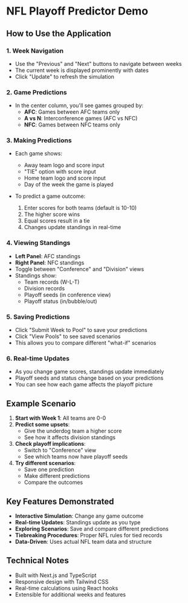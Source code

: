 # NFL Playoff Predictor Demo

## How to Use the Application

### 1. Week Navigation
- Use the "Previous" and "Next" buttons to navigate between weeks
- The current week is displayed prominently with dates
- Click "Update" to refresh the simulation

### 2. Game Predictions
- In the center column, you'll see games grouped by:
  - **AFC**: Games between AFC teams only
  - **A vs N**: Interconference games (AFC vs NFC)
  - **NFC**: Games between NFC teams only

### 3. Making Predictions
- Each game shows:
  - Away team logo and score input
  - "TIE" option with score input
  - Home team logo and score input
  - Day of the week the game is played

- To predict a game outcome:
  1. Enter scores for both teams (default is 10-10)
  2. The higher score wins
  3. Equal scores result in a tie
  4. Changes update standings in real-time

### 4. Viewing Standings
- **Left Panel**: AFC standings
- **Right Panel**: NFC standings
- Toggle between "Conference" and "Division" views
- Standings show:
  - Team records (W-L-T)
  - Division records
  - Playoff seeds (in conference view)
  - Playoff status (in/bubble/out)

### 5. Saving Predictions
- Click "Submit Week to Pool" to save your predictions
- Click "View Pools" to see saved scenarios
- This allows you to compare different "what-if" scenarios

### 6. Real-time Updates
- As you change game scores, standings update immediately
- Playoff seeds and status change based on your predictions
- You can see how each game affects the playoff picture

## Example Scenario

1. **Start with Week 1**: All teams are 0-0
2. **Predict some upsets**: 
   - Give the underdog team a higher score
   - See how it affects division standings
3. **Check playoff implications**:
   - Switch to "Conference" view
   - See which teams now have playoff seeds
4. **Try different scenarios**:
   - Save one prediction
   - Make different predictions
   - Compare the outcomes

## Key Features Demonstrated

- **Interactive Simulation**: Change any game outcome
- **Real-time Updates**: Standings update as you type
- **Exploring Scenarios**: Save and compare different predictions
- **Tiebreaking Procedures**: Proper NFL rules for tied records
- **Data-Driven**: Uses actual NFL team data and structure

## Technical Notes

- Built with Next.js and TypeScript
- Responsive design with Tailwind CSS
- Real-time calculations using React hooks
- Extensible for additional weeks and features 